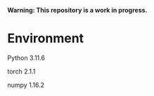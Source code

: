 **Warning: This repository is a work in progress.**

# Environment
Python 3.11.6

torch 2.1.1

numpy 1.16.2